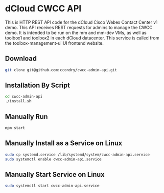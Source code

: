 # dCloud CWCC API
This is HTTP REST API code for the dCloud Cisco Webex Contact Center v1 demo.
This API receives REST requests for admins to manage the CWCC demo. It is intended to be run on the mm and mm-dev VMs, as well as toolbox1 and toolbox2
in each dCloud datacenter. This service is called from the
toolbox-management-ui UI frontend website.

## Download
```sh
git clone git@github.com:ccondry/cwcc-admin-api.git
```

## Installation By Script
```sh
cd cwcc-admin-api
./install.sh
```

## Manually Run
```sh
npm start
```

## Manually Install as a Service on Linux
```sh
sudo cp systemd.service /lib/systemd/system/cwcc-admin-api.service
sudo systemctl enable cwcc-admin-api.service
```

## Manually Start Service on Linux
```sh
sudo systemctl start cwcc-admin-api.service
```
